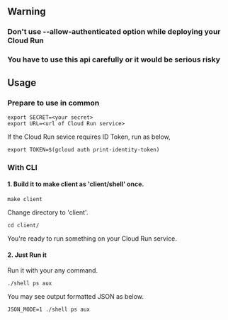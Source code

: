 ## Warning
### Don't use --allow-authenticated option while deploying your Cloud Run
### You have to use this api carefully or it would be serious risky

## Usage
### Prepare to use in common
```
export SECRET=<your secret>
export URL=<url of Cloud Run service>
```
If the Cloud Run sevice requires ID Token, run as below,
```
export TOKEN=$(gcloud auth print-identity-token)
```

### With CLI

#### 1. Build it to make client as 'client/shell' once.
```
make client
```
Change directory to 'client'.
```
cd client/
```
You're ready to run something on your Cloud Run service.

#### 2. Just Run it  

Run it with your any command.
```
./shell ps aux
```

You may see output formatted JSON as below.
```
JSON_MODE=1 ./shell ps aux
```

